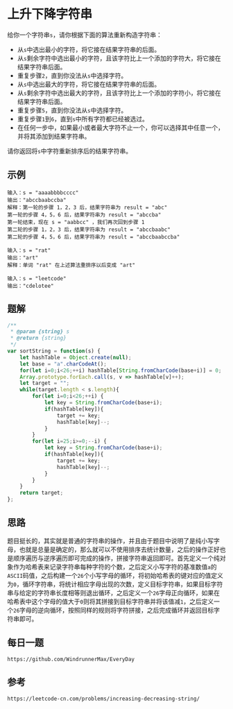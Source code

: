 # 上升下降字符串
给你一个字符串`s`，请你根据下面的算法重新构造字符串：
* 从`s`中选出最小的字符，将它接在结果字符串的后面。
* 从`s`剩余字符中选出最小的字符，且该字符比上一个添加的字符大，将它接在结果字符串后面。
* 重复步骤`2`，直到你没法从`s`中选择字符。
* 从`s`中选出最大的字符，将它接在结果字符串的后面。
* 从`s`剩余字符中选出最大的字符，且该字符比上一个添加的字符小，将它接在结果字符串后面。
* 重复步骤`5`，直到你没法从`s`中选择字符。
* 重复步骤`1`到`6`，直到`s`中所有字符都已经被选过。
* 在任何一步中，如果最小或者最大字符不止一个，你可以选择其中任意一个，并将其添加到结果字符串。

请你返回将`s`中字符重新排序后的结果字符串。

## 示例

```
输入：s = "aaaabbbbcccc"
输出："abccbaabccba"
解释：第一轮的步骤 1，2，3 后，结果字符串为 result = "abc"
第一轮的步骤 4，5，6 后，结果字符串为 result = "abccba"
第一轮结束，现在 s = "aabbcc" ，我们再次回到步骤 1
第二轮的步骤 1，2，3 后，结果字符串为 result = "abccbaabc"
第二轮的步骤 4，5，6 后，结果字符串为 result = "abccbaabccba"
```

```
输入：s = "rat"
输出："art"
解释：单词 "rat" 在上述算法重排序以后变成 "art"
```

```
输入：s = "leetcode"
输出："cdelotee"
```

## 题解

```javascript
/**
 * @param {string} s
 * @return {string}
 */
var sortString = function(s) {
    let hashTable = Object.create(null);
    let base = "a".charCodeAt();
    for(let i=0;i<26;++i) hashTable[String.fromCharCode(base+i)] = 0;
    Array.prototype.forEach.call(s, v => hashTable[v]++);
    let target = "";
    while(target.length < s.length){
        for(let i=0;i<26;++i) {
            let key = String.fromCharCode(base+i);
            if(hashTable[key]){
                target += key;
                hashTable[key]--;
            }
        }
        for(let i=25;i>=0;--i) {
            let key = String.fromCharCode(base+i);
            if(hashTable[key]){
                target += key;
                hashTable[key]--;
            }
        }
    }
    return target;
};
```

## 思路
题目挺长的，其实就是普通的字符串的操作，并且由于题目中说明了是纯小写字母，也就是总量是确定的，那么就可以不使用排序去统计数量，之后的操作正好也是顺序遍历与逆序遍历即可完成的操作，拼接字符串返回即可。首先定义一个纯对象作为哈希表来记录字符串每种字符的个数，之后定义小写字符的基准数值`a`的`ASCII`码值，之后构建一个`26`个小写字母的循环，将初始哈希表的键对应的值定义为`0`，循环字符串，将统计相应字母出现的次数，定义目标字符串，如果目标字符串与给定的字符串长度相等则退出循环，之后定义一个`26`字母正向循环，如果在哈希表中这个字母的值大于`0`则将其拼接到目标字符串并将该值减`1`，之后定义一个`26`字母的逆向循环，按照同样的规则将字符拼接，之后完成循环并返回目标字符串即可。


## 每日一题

```
https://github.com/WindrunnerMax/EveryDay
```

## 参考

```
https://leetcode-cn.com/problems/increasing-decreasing-string/
```

